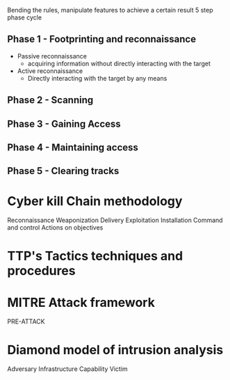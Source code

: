 Bending the rules, manipulate features to achieve a certain result
5 step phase cycle

## Phase 1 - Footprinting and reconnaissance
* Passive reconnaissance
	* acquiring information without directly interacting with the target
* Active reconnaissance
	* Directly interacting with the target by any means

## Phase 2 - Scanning

## Phase 3 - Gaining Access

## Phase 4 - Maintaining access

## Phase 5 - Clearing tracks

# Cyber kill Chain  methodology
Reconnaissance
Weaponization
Delivery
Exploitation
Installation
Command and control
Actions on objectives

# TTP's Tactics techniques and procedures

# MITRE Attack framework
PRE-ATTACK

# Diamond model of intrusion analysis
Adversary
Infrastructure
Capability
Victim

